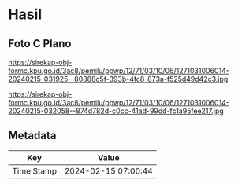 # Hasil

## Foto C Plano

https://sirekap-obj-formc.kpu.go.id/3ac8/pemilu/ppwp/12/71/03/10/06/1271031006014-20240215-031925--80888c5f-393b-4fc8-873a-f525d49d42c3.jpg

https://sirekap-obj-formc.kpu.go.id/3ac8/pemilu/ppwp/12/71/03/10/06/1271031006014-20240215-032058--874d782d-c0cc-41ad-99dd-fc1a95fee217.jpg


## Metadata

| Key        | Value               |
| ---------- | ------------------- |
| Time Stamp | 2024-02-15 07:00:44 |



